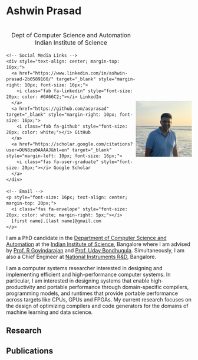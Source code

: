 # Ashwin Prasad
<head>
  <link href="https://cdnjs.cloudflare.com/ajax/libs/font-awesome/6.0.0/css/all.min.css" rel="stylesheet">
</head>

<div style="display: flex; align-items: center;">
  <div>
    <!-- Department Information -->
    <p style="font-size: 16px; text-align: center; margin-top: 20px;">
      Dept of Computer Science and Automation<br>
      Indian Institute of Science
    </p>
    
    <!-- Social Media Links -->
    <div style="text-align: center; margin-top: 10px;">
      <a href="https://www.linkedin.com/in/ashwin-prasad-2b0589160/" target="_blank" style="margin-right: 10px; font-size: 16px;">
        <i class="fab fa-linkedin" style="font-size: 20px; color: #0A66C2;"></i> LinkedIn
      </a>
      <a href="https://github.com/asprasad" target="_blank" style="margin-right: 10px; font-size: 16px;">
        <i class="fab fa-github" style="font-size: 20px; color: white;"></i> GitHub
      </a>
      <a href="https://scholar.google.com/citations?user=DUN8zu0AAAAJ&hl=en" target="_blank" style="margin-left: 10px; font-size: 16px;">
        <i class="fas fa-user-graduate" style="font-size: 20px;"></i> Google Scholar
      </a>
    </div>
    
    <!-- Email -->
    <p style="font-size: 16px; text-align: center; margin-top: 20px;">
      <i class="fas fa-envelope" style="font-size: 20px; color: white; margin-right: 5px;"></i>
      [first name].[last name]@gmail.com
    </p>
  </div>

  <!-- Image -->
  <div>
    <img src="images/AshwinPrasad.jpg" alt="Ashwin Prasad" style="width: 400px; margin-right: 10px;">
  </div>
</div>
I am a PhD candidate in the <a href="https://www.csa.iisc.ac.in/" target="_blank"> Department of Computer Science and Automation</a> at the <a href="https://iisc.ac.in/">Indian
Institute of Science</a>, Bangalore where I am advised by <a href="https://www.csa.iisc.ac.in/~govind/">Prof. R Govindarajan</a> and <a href="https://www.csa.iisc.ac.in/~udayb/">Prof. Uday Bondhugula</a>. Simultaneously, I am also a Chief Engineer at <a href="https://www.ni.com/">National Instruments R&D</a>, Bangalore.

 I am a computer systems researcher interested in designing and implementing efficient and high-performance computer systems. In particular, I am interested in designing systems that enable high-productivity and portable performance through domain-specific compilers, programming models, and runtimes that provide portable performance across targets like CPUs, GPUs and FPGAs. My current research focuses on the design of optimizing compilers and code generators for the domains of machine learning and data science.

## Research

## Publications
 